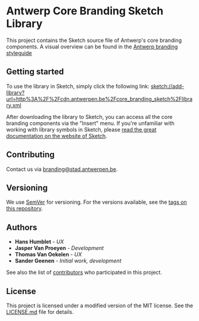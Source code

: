 # Antwerp Core Branding Sketch Library

This project contains the Sketch source file of Antwerp's core branding components. A visual overview can be found in the [Antwerp branding styleguide](https://a-ui.github.io/core_branding_scss/)

## Getting started

To use the library in Sketch, simply click the following link: [sketch://add-library?url=http%3A%2F%2Fcdn.antwerpen.be%2Fcore_branding_sketch%2Flibrary.xml](sketch://add-library?url=http%3A%2F%2Fcdn.antwerpen.be%2Fcore_branding_sketch%2Flibrary.xml)

After downloading the library to Sketch, you can access all the core branding components via the "Insert" menu. If you're unfamiliar with working with library symbols in Sketch, please [read the great documentation on the website of Sketch](https://www.sketchapp.com/docs/libraries/library-symbols).

## Contributing

Contact us via [branding@stad.antwerpen.be](mailto:branding@stad.antwerpen.be).

## Versioning

We use [SemVer](http://semver.org/) for versioning. For the versions available, see the [tags on this repository](https://github.com/a-ui/core_branding_sketch/tags).

## Authors

* **Hans Humblet** - *UX*
* **Jasper Van Proeyen** - *Development*
* **Thomas Van Oekelen** - *UX*
* **Sander Geenen** - *Initial work, development*

See also the list of [contributors](https://github.com/a-ui/core_branding_sketch/contributors) who participated in this project.

## License

This project is licensed under a modified version of the MIT license. See the [LICENSE.md](LICENSE.md) file for details.
